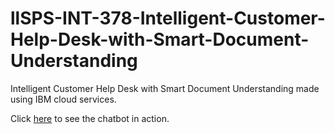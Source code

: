 # llSPS-INT-378-Intelligent-Customer-Help-Desk-with-Smart-Document-Understanding

Intelligent Customer Help Desk with Smart Document Understanding made using IBM cloud services.

Click [here](https://node-red-for-work.mybluemix.net/ui) to see the chatbot in action.
